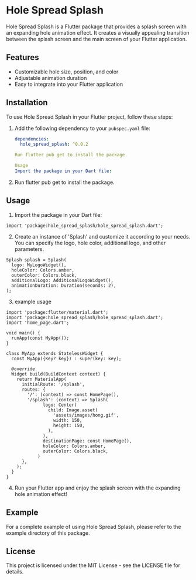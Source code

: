# Hole Spread Splash

Hole Spread Splash is a Flutter package that provides a splash screen with an expanding hole animation effect. It creates a visually appealing transition between the splash screen and the main screen of your Flutter application.

## Features

- Customizable hole size, position, and color
- Adjustable animation duration
- Easy to integrate into your Flutter application

## Installation

To use Hole Spread Splash in your Flutter project, follow these steps:

1. Add the following dependency to your `pubspec.yaml` file:

   ```yaml
   dependencies:
     hole_spread_splash: ^0.0.2

   Run flutter pub get to install the package.

   Usage
   Import the package in your Dart file:
   ```

2. Run flutter pub get to install the package.
   <br/>

## Usage

1. Import the package in your Dart file:

```
import 'package:hole_spread_splash/hole_spread_splash.dart';
```

2. Create an instance of 'Splash' and customize it according to your needs. You can specify the logo, hole color, additional logo, and other parameters.

```
Splash splash = Splash(
  logo: MyLogoWidget(),
  holeColor: Colors.amber,
  outerColor: Colors.black,
  additionalLogo: AdditionalLogoWidget(),
  animationDuration: Duration(seconds: 2),
);
```

3. example usage

```
import 'package:flutter/material.dart';
import 'package:hole_spread_splash/hole_spread_splash.dart';
import 'home_page.dart';

void main() {
  runApp(const MyApp());
}

class MyApp extends StatelessWidget {
  const MyApp({Key? key}) : super(key: key);

  @override
  Widget build(BuildContext context) {
    return MaterialApp(
      initialRoute: '/splash',
      routes: {
        '/': (context) => const HomePage(),
        '/splash': (context) => Splash(
              logo: Center(
                child: Image.asset(
                  'assets/images/hong.gif',
                  width: 150,
                  height: 150,
                ),
              ),
              destinationPage: const HomePage(),
              holeColor: Colors.amber,
              outerColor: Colors.black,
            )
      },
    );
  }
}
```

4. Run your Flutter app and enjoy the splash screen with the expanding hole animation effect!
   <br/>

## Example

For a complete example of using Hole Spread Splash, please refer to the example directory of this package.
<br/>

## License

This project is licensed under the MIT License - see the LICENSE file for details.
